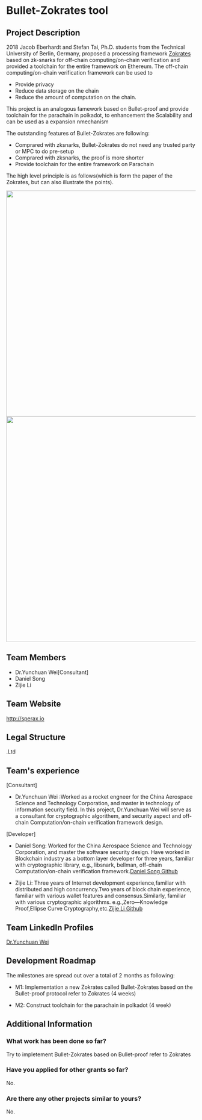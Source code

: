 # Bullet-Zokrates tool
## Project Description
2018 Jacob Eberhardt and Stefan Tai, Ph.D. students from the Technical University of Berlin, Germany, proposed a processing framework [Zokrates](https://www.ise.tu-berlin.de/fileadmin/fg308/publications/2018/2018_eberhardt_ZoKrates.pdf) based on zk-snarks for off-chain computing/on-chain verification and provided a toolchain for the entire framework on Ethereum. The off-chain computing/on-chain verification framework can be used to 

* Provide privacy 
* Reduce data storage on the chain 
* Reduce the amount of computation on the chain.

This project is an analogous famework based on Bullet-proof and provide toolchain for the parachain in polkadot, to enhancement the Scalability and can be used as a expansion nmechanism  

The outstanding features of Bullet-Zokrates are following:

* Comprared with zksnarks, Bullet-Zokrates do not need any trusted party or MPC to do pre-setup
* Comprared with zksnarks, the proof is more shorter
* Provide toolchain for the entire framework on Parachain

The high level principle is as follows(which is form the paper of the Zokrates, but can also illustrate the points).

<div align="center">
<img src="https://user-images.githubusercontent.com/19221132/64675636-375cd080-d4a6-11e9-992e-3b9639fa9770.png" width="600px">
</div>

<div align="center">
<img src="https://user-images.githubusercontent.com/19221132/64675713-712dd700-d4a6-11e9-9011-1509f661b873.png" width="600px">
</div>

## Team Members

* Dr.Yunchuan Wei[Consultant]
* Daniel Song 
* Zijie Li 

## Team Website

http://sperax.io
## Legal Structure
.Ltd

## Team's experience

[Consultant]

* Dr.Yunchuan Wei :Worked as a rocket engneer for the China Aerospace Science and Technology Corporation, and master in technology of information security field. In this project, Dr.Yunchuan Wei will serve as a consultant for cryptographic algorithem, and security aspect and off-chain Computation/on-chain verification framework design.

[Developer]

* Daniel Song: Worked for the China Aerospace Science and Technology Corporation, and master the software security design. Have worked in Blockchain industry as a bottom layer developer for three years, familiar with cryptographic library, e.g., libsnark, bellman, off-chain Computation/on-chain verification framework.[Daniel Song Github](https://github.com/songdan1988git)


* Zijie Li: Three years of Internet development experience,familiar with distributed and high concurrency.Two years of block chain experience, familiar with various wallet features and consensus.Similarly, familiar with various cryptographic algorithms. e.g.,Zero—Knowledge Proof,Ellipse Curve Cryptography,etc.[Zijie Li Github](https://github.com/mcgamcga)



## Team LinkedIn Profiles
[Dr.Yunchuan Wei](https://www.linkedin.com/in/frank-yunchuan-wei-226723144/)


## Development Roadmap
The milestones are spread out over a total of 2 months as following:

* M1: Implementation a new Zokrates called Bullet-Zokrates based on the Bullet-proof protocol refer to Zokrates (4 weeks)


* M2: Construct toolchain for the parachain in polkadot (4 week)



## Additional Information
### What work has been done so far?
Try to impletement Bullet-Zokrates based on Bullet-proof refer to Zokrates 


### Have you applied for other grants so far?
No.

### Are there any other projects similar to yours?
No.